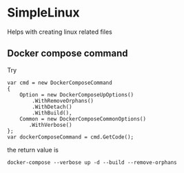 # SimpleLinux
Helps with creating linux related files


## Docker compose command
Try 
```
var cmd = new DockerComposeCommand
{
    Option = new DockerComposeUpOptions()
        .WithRemoveOrphans()
        .WithDetach()
        .WithBuild(),
    Common = new DockerComposeCommonOptions()
       .WithVerbose()
};
var dockerComposeCommand = cmd.GetCode();
```
the return value is
```
docker-compose --verbose up -d --build --remove-orphans
```
